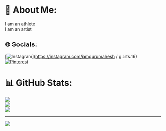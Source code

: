 # 💫 About Me:
I am an athlete <br>I am an artist


## 🌐 Socials:
[![Instagram](https://img.shields.io/badge/Instagram-%23E4405F.svg?logo=Instagram&logoColor=white)](https://instagram.com/iamgurumahesh / g.arts.16) [![Pinterest](https://img.shields.io/badge/Pinterest-%23E60023.svg?logo=Pinterest&logoColor=white)](https://pinterest.com/gurumaheshp7216) 
# 📊 GitHub Stats:
![](https://github-readme-stats.vercel.app/api?username=GURUMAHESHP&theme=dark&hide_border=false&include_all_commits=false&count_private=false)<br/>
![](https://github-readme-streak-stats.herokuapp.com/?user=GURUMAHESHP&theme=dark&hide_border=false)<br/>
![](https://github-readme-stats.vercel.app/api/top-langs/?username=GURUMAHESHP&theme=dark&hide_border=false&include_all_commits=false&count_private=false&layout=compact)

---
[![](https://visitcount.itsvg.in/api?id=GURUMAHESHP&icon=0&color=0)](https://visitcount.itsvg.in)


